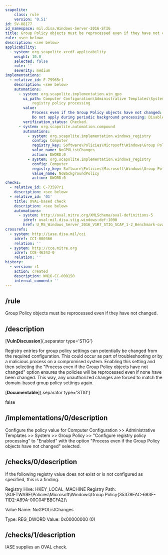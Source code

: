 ```yaml
---
scapolite:
    class: rule
    version: '0.51'
id: SV-88177
id_namespace: mil.disa.Windows-Server-2016-STIG
title: Group Policy objects must be reprocessed even if they have not changed.
rule: <see below>
description: <see below>
applicability:
  - system: org.scapolite.xccdf.applicability
    weight: 10.0
    selected: false
    role: ''
    severity: medium
implementations:
  - relative_id: F-79965r1
    description: <see below>
    automations:
      - system: org.scapolite.implementation.win_gpo
        ui_path: Computer Configuration\Administrative Templates\System\Group Policy\Configure
            registry policy processing
        value:
            Process even if the Group Policy objects have not changed: Enabled
            Do not apply during periodic background processing: Disabled
        verification_status: Checked.
      - system: org.scapolite.automation.compound
        automations:
          - system: org.scapolite.implementation.windows_registry
            config: Computer
            registry_key: Software\Policies\Microsoft\Windows\Group Policy\{35378EAC-683F-11D2-A89A-00C04FBBCFA2}
            value_name: NoGPOListChanges
            action: DWORD:0
          - system: org.scapolite.implementation.windows_registry
            config: Computer
            registry_key: Software\Policies\Microsoft\Windows\Group Policy\{35378EAC-683F-11D2-A89A-00C04FBBCFA2}
            value_name: NoBackgroundPolicy
            action: DWORD:0
checks:
  - relative_id: C-73597r1
    description: <see below>
  - relative_id: '01'
    title: OVAL-based check
    description: <see below>
    automations:
      - system: http://oval.mitre.org/XMLSchema/oval-definitions-5
        idref: oval:mil.disa.stig.windows:def:1090
        href: U_MS_Windows_Server_2016_V1R7_STIG_SCAP_1-2_Benchmark-oval.xml
crossrefs:
  - system: http://iase.disa.mil/cci
    idref: CCI-000366
    relation: ''
  - system: http://cce.mitre.org
    idref: CCE-46343-0
    relation: ''
history:
  - version: r1
    action: created
    description: WN16-CC-000150
    internal_comment: ''
---
```



## /rule

Group Policy objects must be reprocessed even if they have not changed.

## /description

[**VulnDiscussion**]{.separator type='STIG'}

Registry entries for group policy settings can potentially be changed from the required configuration. This could occur as part of troubleshooting or by a malicious process on a compromised system. Enabling this setting and then selecting the "Process even if the Group Policy objects have not changed" option ensures the policies will be reprocessed even if none have been changed. This way, any unauthorized changes are forced to match the domain-based group policy settings again.

[**Documentable**]{.separator type='STIG'}

false

## /implementations/0/description

Configure the policy value for Computer Configuration >> Administrative Templates >> System >> Group Policy >> "Configure registry policy processing" to "Enabled" with the option "Process even if the Group Policy objects have not changed" selected.

## /checks/0/description

If the following registry value does not exist or is not configured as specified, this is a finding.

Registry Hive: HKEY_LOCAL_MACHINE
Registry Path: \SOFTWARE\Policies\Microsoft\Windows\Group Policy\{35378EAC-683F-11D2-A89A-00C04FBBCFA2}\

Value Name: NoGPOListChanges

Type: REG_DWORD
Value: 0x00000000 (0)

## /checks/1/description

IASE supplies an OVAL check.
